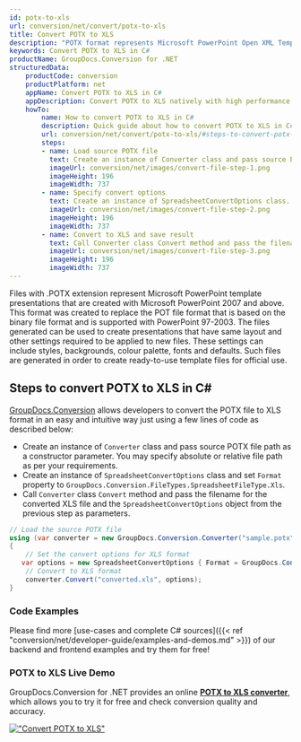 ```yaml
---
id: potx-to-xls
url: conversion/net/convert/potx-to-xls
title: Convert POTX to XLS
description: "POTX format represents Microsoft PowerPoint Open XML Template with .potx extension. Learn how to convert POTX to XLS file programmatically in C# language using GroupDocs.Conversion for .NET library."
keywords: Convert POTX to XLS in C#
productName: GroupDocs.Conversion for .NET
structuredData:
    productCode: conversion
    productPlatform: net
    appName: Convert POTX to XLS in C#
    appDescription: Convert POTX to XLS natively with high performance using C# language and server side GroupDocs.Conversion for .NET APIs, without the use of any software like Microsoft or Open Office.
    howTo:
        name: How to convert POTX to XLS in C# 
        description: Quick guide about how to convert POTX to XLS in C# with high performance and accuracy.
        url: conversion/net/convert/potx-to-xls/#steps-to-convert-potx-to-xls-in-c
        steps:
        - name: Load source POTX file 
          text: Create an instance of Converter class and pass source POTX file path as a constructor parameter. You may specify absolute or relative file path as per your requirements. 
          imageUrl: conversion/net/images/convert-file-step-1.png
          imageHeight: 196
          imageWidth: 737
        - name: Specify convert options 
          text: Create an instance of SpreadsheetConvertOptions class.
          imageUrl: conversion/net/images/convert-file-step-2.png
          imageHeight: 196
          imageWidth: 737
        - name: Convert to XLS and save result 
          text: Call Converter class Convert method and pass the filename for the converted HTML file and the SpreadsheetConvertOptions object from the previous step as parameters.
          imageUrl: conversion/net/images/convert-file-step-3.png
          imageHeight: 196
          imageWidth: 737
---
```


Files with .POTX extension represent Microsoft PowerPoint template presentations that are created with Microsoft PowerPoint 2007 and above. This format was created to replace the POT file format that is based on the binary file format and is supported with PowerPoint 97-2003. The files generated can be used to create presentations that have same layout and other settings required to be applied to new files. These settings can include styles, backgrounds, colour palette, fonts and defaults. Such files are generated in order to create ready-to-use template files for official use.

## Steps to convert POTX to XLS in C#

[GroupDocs.Conversion](https://products.groupdocs.com/conversion/net) allows developers to convert the POTX file to XLS format in an easy and intuitive way just using a few lines of code as described below:

* Create an instance of `Converter` class and pass source POTX file path as a constructor parameter. You may specify absolute or relative file path as per your requirements. 
* Create an instance of `SpreadsheetConvertOptions` class and set `Format` property to `GroupDocs.Conversion.FileTypes.SpreadsheetFileType.Xls`.
* Call `Converter` class `Convert` method and pass the filename for the converted XLS file and the `SpreadsheetConvertOptions` object from the previous step as parameters.

```csharp
// Load the source POTX file
using (var converter = new GroupDocs.Conversion.Converter("sample.potx"))
{
    // Set the convert options for XLS format
   var options = new SpreadsheetConvertOptions { Format = GroupDocs.Conversion.FileTypes.SpreadsheetFileType.Xls };
    // Convert to XLS format
    converter.Convert("converted.xls", options);
}
```

### Code Examples

Please find more [use-cases and complete C# sources]({{< ref "conversion/net/developer-guide/examples-and-demos.md" >}}) of our backend and frontend examples and try them for free!

### POTX to XLS Live Demo

GroupDocs.Conversion for .NET provides an online [**POTX to XLS converter**](https://products.groupdocs.app/conversion/potx-to-xls), which allows you to try it for free and check conversion quality and accuracy.

[!["Convert POTX to XLS"](conversion/net/images/convert-to-xls/convert-potx-to-xls.png)](https://products.groupdocs.app/conversion/potx-to-xls)